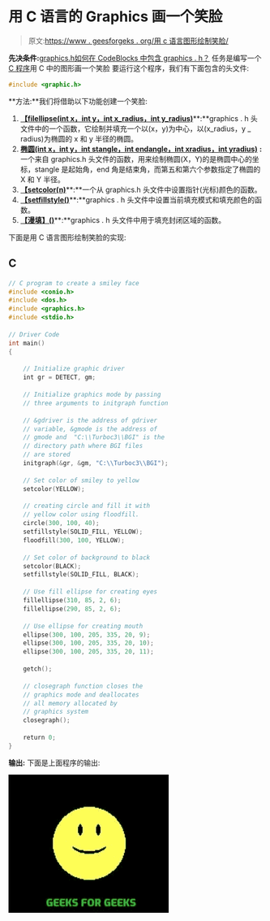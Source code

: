 # 用 C 语言的 Graphics 画一个笑脸

> 原文:[https://www . geesforgeks . org/用 c 语言图形绘制笑脸/](https://www.geeksforgeeks.org/draw-a-smiley-face-using-graphics-in-c-language/)

**先决条件:**[graphics.h](https://www.geeksforgeeks.org/add-graphics-h-c-library-gcc-compiler-linux/)[如何在 CodeBlocks 中包含 graphics . h？](https://www.geeksforgeeks.org/include-graphics-h-codeblocks/)
任务是编写一个 [C 程序](https://www.geeksforgeeks.org/c-programming-language/)用 C 中的图形画一个笑脸
要运行这个程序，我们有下面包含的头文件:

```cpp
#include <graphic.h>
```

**方法:**我们将借助以下功能创建一个笑脸:

1.  [**【filellipse(int x，int y，int x_radius，int y_radius)**](https://www.geeksforgeeks.org/fillellipse-function-c/)**:**graphics . h 头文件中的一个函数，它绘制并填充一个以(x，y)为中心，以(x_radius，y _ radius)为椭圆的 x 和 y 半径的椭圆。
2.  [**椭圆(int x，int y，int stangle，int endangle，int xradius，int yradius)**](https://www.geeksforgeeks.org/draw-ellipse-c-graphics/) **:** 一个来自 graphics.h 头文件的函数，用来绘制椭圆(X，Y)的是椭圆中心的坐标，stangle 是起始角，end 角是结束角，而第五和第六个参数指定了椭圆的 X 和 Y 半径。
3.  [**【setcolor(n)**](https://www.geeksforgeeks.org/setcolor-function-c/)**:**一个从 graphics.h 头文件中设置指针(光标)颜色的函数。
4.  [**【setfillstyle()**](https://www.geeksforgeeks.org/setfillstyle-floodfill-c/)**:**graphics . h 头文件中设置当前填充模式和填充颜色的函数。
5.  [**【漫填】()**](https://www.geeksforgeeks.org/setfillstyle-floodfill-c/)**:**graphics . h 头文件中用于填充封闭区域的函数。

下面是用 C 语言图形绘制笑脸的实现:

## C

```cpp
// C program to create a smiley face
#include <conio.h>
#include <dos.h>
#include <graphics.h>
#include <stdio.h>

// Driver Code
int main()
{

    // Initialize graphic driver
    int gr = DETECT, gm;

    // Initialize graphics mode by passing
    // three arguments to initgraph function

    // &gdriver is the address of gdriver
    // variable, &gmode is the address of
    // gmode and  "C:\\Turboc3\\BGI" is the
    // directory path where BGI files
    // are stored
    initgraph(&gr, &gm, "C:\\Turboc3\\BGI");

    // Set color of smiley to yellow
    setcolor(YELLOW);

    // creating circle and fill it with
    // yellow color using floodfill.
    circle(300, 100, 40);
    setfillstyle(SOLID_FILL, YELLOW);
    floodfill(300, 100, YELLOW);

    // Set color of background to black
    setcolor(BLACK);
    setfillstyle(SOLID_FILL, BLACK);

    // Use fill ellipse for creating eyes
    fillellipse(310, 85, 2, 6);
    fillellipse(290, 85, 2, 6);

    // Use ellipse for creating mouth
    ellipse(300, 100, 205, 335, 20, 9);
    ellipse(300, 100, 205, 335, 20, 10);
    ellipse(300, 100, 205, 335, 20, 11);

    getch();

    // closegraph function closes the
    // graphics mode and deallocates
    // all memory allocated by
    // graphics system
    closegraph();

    return 0;
}
```

**输出:**
下面是上面程序的输出:

![Smiley Image](img/c58f57e685b57de4812056336a854243.png)